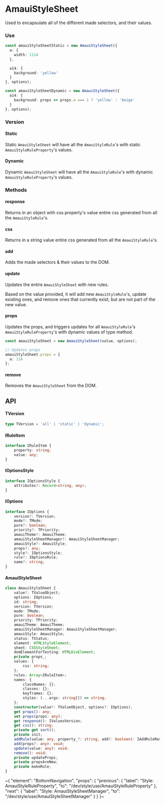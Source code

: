 
# AmauiStyleSheet

Used to encapsulate all of the different made selectors, and their values.

### Use

```ts
const amauiStyleSheetStatic = new AmauiStyleSheet({
  a: {
    width: 1114
  },

  a14: {
    background: 'yellow'
  }
}, options);

const amauiStyleSheetDynamic = new AmauiStyleSheet({
  a14: {
    background: props => props.a === 1 ? 'yellow' : 'beige'
  }
}, options);
```

### Version

#### Static

Static `AmauiStyleSheet` will have all the `AmauiStyleRule`'s with static `AmauiStyleRuleProperty`'s values.

#### Dynamic

Dynamic `AmauiStyleSheet` will have all the `AmauiStyleRule`'s with dynamic `AmauiStyleRuleProperty`'s values.

### Methods

#### response

Returns in an object with css property's value entire css generated from all the `AmauiStyleRule`'s.

#### css

Returns in a string value entire css generated from all the `AmauiStyleRule`'s.

#### add

Adds the made selectors & their values to the DOM.

#### update

Updates the entire `AmauiStyleSheet` with new rules.

Based on the value provided, it will add new `AmauiStyleRule`'s, update existing ones, and remove ones that currently exist, but are not part of the new value.

#### props

Updates the props, and triggers updates for all `AmauiStyleRule`'s `AmauiStyleRuleProperty`'s with dynamic values of type method.

```ts
const amauiStyleSheet = new AmauiStyleSheet(value, options);

// Updates props
amauiStyleSheet.props = {
  a: 114
};
```

#### remove

Removes the `AmauiStyleSheet` from the DOM.

## API

#### TVersion

```ts
type TVersion = 'all' | 'static' | 'dynamic';
```

#### IRuleItem

```ts
interface IRuleItem {
    property: string;
    value: any;
}
```

#### IOptionsStyle

```ts
interface IOptionsStyle {
    attributes?: Record<string, any>;
}
```

#### IOptions

```ts
interface IOptions {
    version?: TVersion;
    mode?: TMode;
    pure?: boolean;
    priority?: TPriority;
    amauiTheme?: AmauiTheme;
    amauiStyleSheetManager?: AmauiStyleSheetManager;
    amauiStyle?: AmauiStyle;
    props?: any;
    style?: IOptionsStyle;
    rule?: IOptionsRule;
    name?: string;
}
```

#### AmauiStyleSheet

```ts
class AmauiStyleSheet {
    value?: TValueObject;
    options: IOptions;
    id: string;
    version: TVersion;
    mode: TMode;
    pure: boolean;
    priority: TPriority;
    amauiTheme: AmauiTheme;
    amauiStyleSheetManager: AmauiStyleSheetManager;
    amauiStyle: AmauiStyle;
    status: TStatus;
    element: HTMLStyleElement;
    sheet: CSSStyleSheet;
    domElementForTesting: HTMLDivElement;
    private props_;
    values: {
        css: string;
    };
    rules: Array<IRuleItem>;
    names: {
        classNames: {};
        classes: {};
        keyframes: {};
        styles: (...args: string[]) => string;
    };
    constructor(value?: TValueObject, options?: IOptions);
    get props(): any;
    set props(props: any);
    get response(): IValuesVersion;
    get css(): string;
    private get sort();
    private init;
    addRule(value: any, property_?: string, add?: boolean): IAddRuleResponse;
    add(props?: any): void;
    update(value: any): void;
    remove(): void;
    private updateProps;
    private propsAreNew;
    private makeRule;
}
```


~{
  "element": "BottomNavigation",
  "props": {
    "previous": {
      "label": "Style: AmauiStyleRuleProperty",
      "to": "/dev/style/use/AmauiStyleRuleProperty"
    },
    "next": {
      "label": "Style: AmauiStyleSheetManager",
      "to": "/dev/style/use/AmauiStyleSheetManager"
    }
  }
}~
